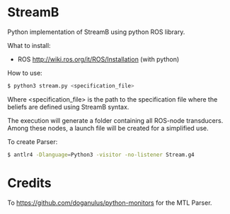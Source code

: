 # StreamB

Python implementation of StreamB using python ROS library.

What to install:
- ROS http://wiki.ros.org/it/ROS/Installation (with python)

How to use:

```bash
$ python3 stream.py <specification_file>
```
Where <specification_file> is the path to the specification file where the beliefs are defined using StreamB syntax.

The execution will generate a folder containing all ROS-node transducers. Among these nodes, a launch file will be created for a simplified use.

To create Parser:

```bash
$ antlr4 -Dlanguage=Python3 -visitor -no-listener Stream.g4
```

# Credits

To https://github.com/doganulus/python-monitors for the MTL Parser.
